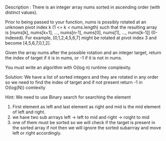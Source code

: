 Description :
There is an integer array nums sorted in ascending order (with distinct values).

Prior to being passed to your function, nums is possibly rotated at an unknown pivot index k (1 <= k < nums.length) such that the resulting array is [nums[k], nums[k+1], ..., nums[n-1], nums[0], nums[1], ..., nums[k-1]] (0-indexed). For example, [0,1,2,4,5,6,7] might be rotated at pivot index 3 and become [4,5,6,7,0,1,2].

Given the array nums after the possible rotation and an integer target, return the index of target if it is in nums, or -1 if it is not in nums.

You must write an algorithm with O(log n) runtime complexity.

Solution:
We have a list of sorted integers and they are rotated in any order so we need to find the index of target and if not present return -1 in O(log(N)) comlexity

Hint: We need to use Binary search for searching the element

1. First element as left and last element as right and mid is the mid element of left and right.
2. we have two sub arrrays left -> left to mid and right -> roight to mid
3. one of them must be sorted so we will check if the target is present in the sorted array if not then we will ignore the sorted subarrray and move left or right accordingly.
